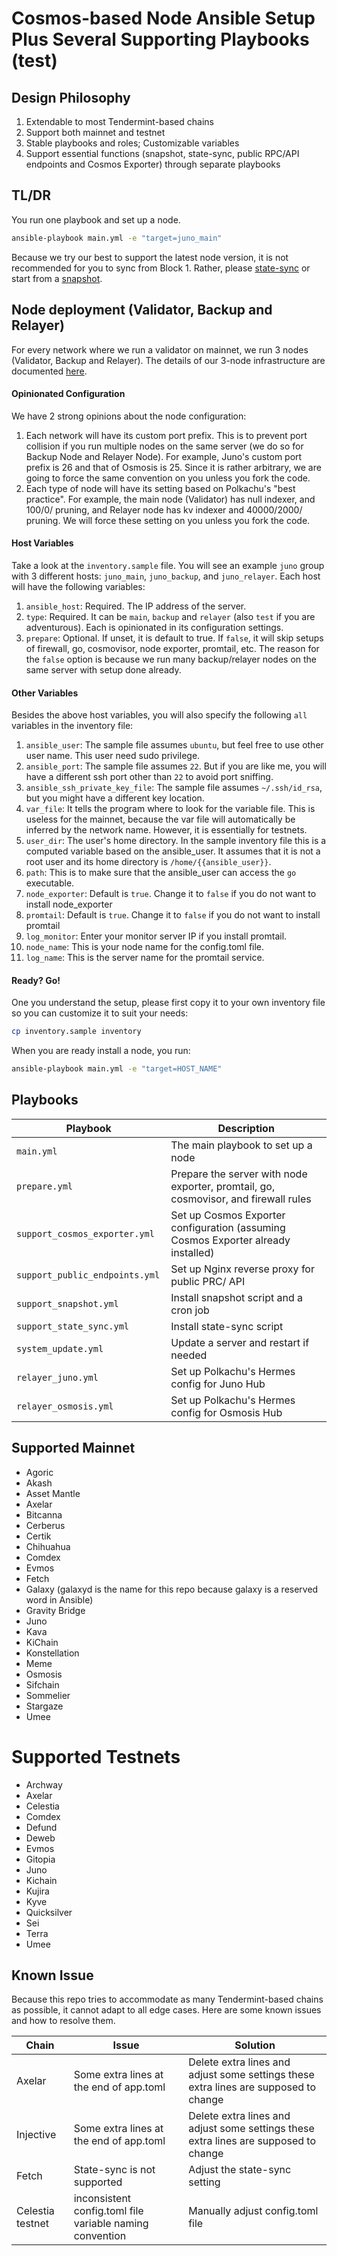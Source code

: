 # Cosmos-based Node Ansible Setup Plus Several Supporting Playbooks (test)

## Design Philosophy

1. Extendable to most Tendermint-based chains
1. Support both mainnet and testnet
1. Stable playbooks and roles; Customizable variables
1. Support essential functions (snapshot, state-sync, public RPC/API endpoints and Cosmos Exporter) through separate playbooks

## TL/DR

You run one playbook and set up a node.

```bash
ansible-playbook main.yml -e "target=juno_main"
```

Because we try our best to support the latest node version, it is not recommended for you to sync from Block 1. Rather, please [state-sync](https://polkachu.com/state_sync) or start from a [snapshot](https://polkachu.com/tendermint_snapshots).

## Node deployment (Validator, Backup and Relayer)

For every network where we run a validator on mainnet, we run 3 nodes (Validator, Backup and Relayer). The details of our 3-node infrastructure are documented [here](https://polkachu.com/blogs/holy-trinity-a-system-approach-to-tendermint-based-chain-validation).

#### Opinionated Configuration

We have 2 strong opinions about the node configuration:

1. Each network will have its custom port prefix. This is to prevent port collision if you run multiple nodes on the same server (we do so for Backup Node and Relayer Node). For example, Juno's custom port prefix is 26 and that of Osmosis is 25. Since it is rather arbitrary, we are going to force the same convention on you unless you fork the code.
1. Each type of node will have its setting based on Polkachu's "best practice". For example, the main node (Validator) has null indexer, and 100/0/<prime number> pruning, and Relayer node has kv indexer and 40000/2000/<prime number> pruning. We will force these setting on you unless you fork the code.

#### Host Variables

Take a look at the `inventory.sample` file. You will see an example `juno` group with 3 different hosts: `juno_main`, `juno_backup`, and `juno_relayer`. Each host will have the following variables:

1. `ansible_host`: Required. The IP address of the server.
1. `type`: Required. It can be `main`, `backup` and `relayer` (also `test` if you are adventurous). Each is opinionated in its configuration settings.
1. `prepare`: Optional. If unset, it is default to true. If `false`, it will skip setups of firewall, go, cosmovisor, node exporter, promtail, etc. The reason for the `false` option is because we run many backup/relayer nodes on the same server with setup done already.

#### Other Variables

Besides the above host variables, you will also specify the following `all` variables in the inventory file:

1. `ansible_user`: The sample file assumes `ubuntu`, but feel free to use other user name. This user need sudo privilege.
1. `ansible_port`: The sample file assumes `22`. But if you are like me, you will have a different ssh port other than `22` to avoid port sniffing.
1. `ansible_ssh_private_key_file`: The sample file assumes `~/.ssh/id_rsa`, but you might have a different key location.
1. `var_file`: It tells the program where to look for the variable file. This is useless for the mainnet, because the var file will automatically be inferred by the network name. However, it is essentially for testnets.
1. `user_dir`: The user's home directory. In the sample inventory file this is a computed variable based on the ansible_user. It assumes that it is not a root user and its home directory is `/home/{{ansible_user}}`.
1. `path`: This is to make sure that the ansible_user can access the `go` executable.
1. `node_exporter`: Default is `true`. Change it to `false` if you do not want to install node_exporter
1. `promtail`: Default is `true`. Change it to `false` if you do not want to install promtail
1. `log_monitor`: Enter your monitor server IP if you install promtail.
1. `node_name`: This is your node name for the config.toml file.
1. `log_name`: This is the server name for the promtail service.

#### Ready? Go!

One you understand the setup, please first copy it to your own inventory file so you can customize it to suit your needs:

```bash
cp inventory.sample inventory
```

When you are ready install a node, you run:

```bash
ansible-playbook main.yml -e "target=HOST_NAME"
```

## Playbooks

| Playbook                        | Description                                                                         |
| ------------------------------- | ----------------------------------------------------------------------------------- |
| `main.yml`                      | The main playbook to set up a node                                                  |
| `prepare.yml`                   | Prepare the server with node exporter, promtail, go, cosmovisor, and firewall rules |
| `support_cosmos_exporter.yml `  | Set up Cosmos Exporter configuration (assuming Cosmos Exporter already installed)   |
| `support_public_endpoints.yml ` | Set up Nginx reverse proxy for public PRC/ API                                      |
| `support_snapshot.yml `         | Install snapshot script and a cron job                                              |
| `support_state_sync.yml `       | Install state-sync script                                                           |
| `system_update.yml `            | Update a server and restart if needed                                               |
| `relayer_juno.yml `             | Set up Polkachu's Hermes config for Juno Hub                                        |
| `relayer_osmosis.yml `          | Set up Polkachu's Hermes config for Osmosis Hub                                     |

## Supported Mainnet

- Agoric
- Akash
- Asset Mantle
- Axelar
- Bitcanna
- Cerberus
- Certik
- Chihuahua
- Comdex
- Evmos
- Fetch
- Galaxy (galaxyd is the name for this repo because galaxy is a reserved word in Ansible)
- Gravity Bridge
- Juno
- Kava
- KiChain
- Konstellation
- Meme
- Osmosis
- Sifchain
- Sommelier
- Stargaze
- Umee

# Supported Testnets

- Archway
- Axelar
- Celestia
- Comdex
- Defund
- Deweb
- Evmos
- Gitopia
- Juno
- Kichain
- Kujira
- Kyve
- Quicksilver
- Sei
- Terra
- Umee

## Known Issue

Because this repo tries to accommodate as many Tendermint-based chains as possible, it cannot adapt to all edge cases. Here are some known issues and how to resolve them.

| Chain            | Issue                                                    | Solution                                                                             |
| ---------------- | -------------------------------------------------------- | ------------------------------------------------------------------------------------ |
| Axelar           | Some extra lines at the end of app.toml                  | Delete extra lines and adjust some settings these extra lines are supposed to change |
| Injective        | Some extra lines at the end of app.toml                  | Delete extra lines and adjust some settings these extra lines are supposed to change |
| Fetch            | State-sync is not supported                              | Adjust the state-sync setting                                                        |
| Celestia testnet | inconsistent config.toml file variable naming convention | Manually adjust config.toml file                                                     |
